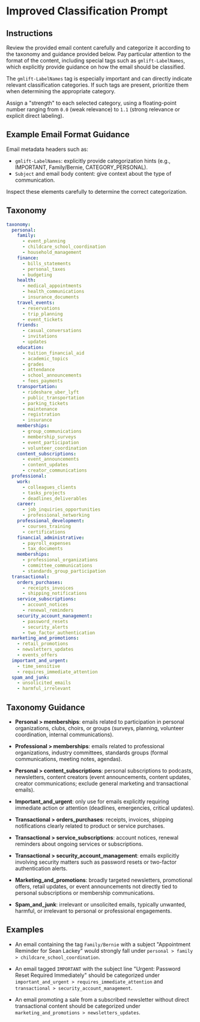 # Improved Classification Prompt

## Instructions

Review the provided email content carefully and categorize it according to the taxonomy and guidance provided below. Pay particular attention to the format of the content, including special tags such as `gmlift-LabelNames`, which explicitly provide guidance on how the email should be classified.

The `gmlift-LabelNames` tag is especially important and can directly indicate relevant classification categories. If such tags are present, prioritize them when determining the appropriate category.

Assign a "strength" to each selected category, using a floating-point number ranging from `0.0` (weak relevance) to `1.1` (strong relevance or explicit direct labeling).

## Example Email Format Guidance

Email metadata headers such as:

* `gmlift-LabelNames`: explicitly provide categorization hints (e.g., IMPORTANT, Family/Bernie, CATEGORY\_PERSONAL).
* `Subject` and email body content: give context about the type of communication.

Inspect these elements carefully to determine the correct categorization.

## Taxonomy

```yaml
taxonomy:
  personal:
    family:
      - event_planning
      - childcare_school_coordination
      - household_management
    finance:
      - bills_statements
      - personal_taxes
      - budgeting
    health:
      - medical_appointments
      - health_communications
      - insurance_documents
    travel_events:
      - reservations
      - trip_planning
      - event_tickets
    friends:
      - casual_conversations
      - invitations
      - updates
    education:
      - tuition_financial_aid
      - academic_topics
      - grades
      - attendance
      - school_announcements
      - fees_payments
    transportation:
      - rideshare_uber_lyft
      - public_transportation
      - parking_tickets
      - maintenance
      - registration
      - insurance
    memberships:
      - group_communications
      - membership_surveys
      - event_participation
      - volunteer_coordination
    content_subscriptions:
      - event_announcements
      - content_updates
      - creator_communications
  professional:
    work:
      - colleagues_clients
      - tasks_projects
      - deadlines_deliverables
    career:
      - job_inquiries_opportunities
      - professional_networking
    professional_development:
      - courses_training
      - certifications
    financial_administrative:
      - payroll_expenses
      - tax_documents
    memberships:
      - professional_organizations
      - committee_communications
      - standards_group_participation
  transactional:
    orders_purchases:
      - receipts_invoices
      - shipping_notifications
    service_subscriptions:
      - account_notices
      - renewal_reminders
    security_account_management:
      - password_resets
      - security_alerts
      - two_factor_authentication
  marketing_and_promotions:
    - retail_promotions
    - newsletters_updates
    - events_offers
  important_and_urgent:
    - time_sensitive
    - requires_immediate_attention
  spam_and_junk:
    - unsolicited_emails
    - harmful_irrelevant
```

## Taxonomy Guidance

* **Personal > memberships**: emails related to participation in personal organizations, clubs, choirs, or groups (surveys, planning, volunteer coordination, internal communications).

* **Professional > memberships**: emails related to professional organizations, industry committees, standards groups (formal communications, meeting notes, agendas).

* **Personal > content\_subscriptions**: personal subscriptions to podcasts, newsletters, content creators (event announcements, content updates, creator communications; exclude general marketing and transactional emails).

* **Important\_and\_urgent**: only use for emails explicitly requiring immediate action or attention (deadlines, emergencies, critical updates).

* **Transactional > orders\_purchases**: receipts, invoices, shipping notifications clearly related to product or service purchases.

* **Transactional > service\_subscriptions**: account notices, renewal reminders about ongoing services or subscriptions.

* **Transactional > security\_account\_management**: emails explicitly involving security matters such as password resets or two-factor authentication alerts.

* **Marketing\_and\_promotions**: broadly targeted newsletters, promotional offers, retail updates, or event announcements not directly tied to personal subscriptions or membership communications.

* **Spam\_and\_junk**: irrelevant or unsolicited emails, typically unwanted, harmful, or irrelevant to personal or professional engagements.

## Examples

* An email containing the tag `Family/Bernie` with a subject "Appointment Reminder for Sean Lackey" would strongly fall under `personal > family > childcare_school_coordination`.

* An email tagged `IMPORTANT` with the subject line "Urgent: Password Reset Required Immediately" should be categorized under `important_and_urgent > requires_immediate_attention` and `transactional > security_account_management`.

* An email promoting a sale from a subscribed newsletter without direct transactional content should be categorized under `marketing_and_promotions > newsletters_updates`.
